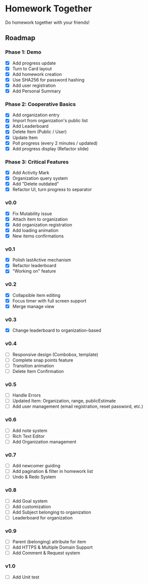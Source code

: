 # Homework Together

Do homework together with your friends!

## Roadmap

### Phase 1: Demo

- [x] Add progress update
- [x] Turn to Card layout
- [x] Add homework creation
- [x] Use SHA256 for password hashing
- [x] Add user registration
- [x] Add Personal Summary

### Phase 2: Cooperative Basics

- [x] Add organization entry
- [x] Import from organization's public list
- [x] Add Leaderboard
- [x] Delete Item (Public / User)
- [x] Update Item
- [x] Poll progress (every 2 minutes / updated)
- [x] Add progress display (Refactor slide)

### Phase 3: Critical Features

- [x] Add Activity Mark
- [x] Organization query system
- [x] Add "Delete outdated"
- [x] Refactor UI, turn progress to separator

### v0.0

- [x] Fix Mutability issue
- [x] Attach item to organization
- [x] Add organization registration
- [x] Add loading animation
- [x] New items confirmations

### v0.1

- [x] Polish lastActive mechanism
- [x] Refactor leaderboard
- [x] "Working on" feature

### v0.2

- [x] Collapsible item editing
- [x] Focus timer with full screen support
- [x] Merge manage view

### v0.3

- [x] Change leaderboard to organization-based

### v0.4

- [ ] Responsive design (Combobox, template)
- [ ] Complete snap points feature
- [ ] Transition animation
- [ ] Delete Item Confirmation

### v0.5

- [ ] Handle Errors
- [ ] Updated Item: Organization, range, publicEstimate
- [ ] Add user management (email registration, reset password, etc.)

### v0.6

- [ ] Add note system
- [ ] Rich Text Editor
- [ ] Add Organization management

### v0.7

- [ ] Add newcomer guiding
- [ ] Add pagination & filter in homework list
- [ ] Undo & Redo System

### v0.8

- [ ] Add Goal system
- [ ] Add customization
- [ ] Add Subject belonging to organization
- [ ] Leaderboard for organization

### v0.9

- [ ] Parent (belonging) attribute for item
- [ ] Add HTTPS & Multiple Domain Support
- [ ] Add Comment & Request system

### v1.0

- [ ] Add Unit test
